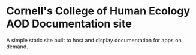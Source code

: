 # Cornell's College of Human Ecology AOD Documentation site


A simple static site built to host and display documentation for apps on demand.
